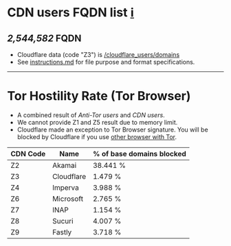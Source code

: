 # CDN users FQDN list [ℹ](https://ss.wodferndripvpe6ib4uz4rtngrnzichnirgn7t5x64gxcyroopbhsuqd.onion/ss/pct_zc.php)


[//]: # (do not edit me; start)

## *2,544,582* FQDN

[//]: # (do not edit me; end)


- Cloudflare data (code "Z3") is [/cloudflare_users/domains](../../cloudflare_users/domains)
- See [instructions.md](../../instructions.md) for file purpose and format specifications.

---

# Tor Hostility Rate (Tor Browser)

- A combined result of _Anti-Tor users_ and _CDN users_.
- We cannot provide Z1 and Z5 result due to memory limit.
- Cloudflare made an exception to Tor Browser signature. You will be blocked by Cloudflare if you use [other browser with Tor](../../README_ethics.md#user-content-browser-vendor-discrimination).

[//]: # (start; table / do not edit me; If necessary please create an issue first)

| CDN Code | Name | % of base domains blocked |
| -------- | -------- | -------- |
| Z2 | Akamai | 38.441 % |
| Z3 | Cloudflare | 1.479 % |
| Z4 | Imperva | 3.988 % |
| Z6 | Microsoft | 2.765 % |
| Z7 | INAP | 1.154 % |
| Z8 | Sucuri | 4.007 % |
| Z9 | Fastly | 3.718 % |

[//]: # (end; table)

